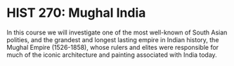 # HIST 270: Mughal India

In this course we will investigate one of the most well-known of South Asian polities, and the grandest and longest lasting empire in Indian history, the Mughal Empire (1526-1858), whose rulers and elites were responsible for much of the iconic architecture and painting associated with India today.
